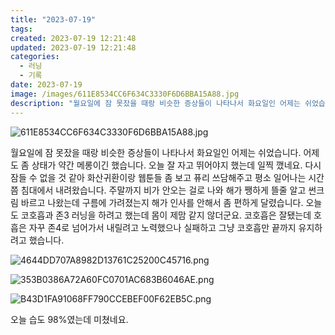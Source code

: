 ```yaml
---
title: "2023-07-19"
tags:
created: 2023-07-19 12:21:48
updated: 2023-07-19 12:21:48
categories:
  - 러닝
  - 기록
date: 2023-07-19
image: /images/611E8534CC6F634C3330F6D6BBA15A88.jpg
description: "월요일에 잠 못잤을 때랑 비슷한 증상들이 나타나서 화요일인 어제는 쉬었습니다. 어제도 좀 상태가 약간 메롱이긴 했습니다. 오늘 잘 자고 뛰어야지 했는데 일찍 깼네요. 다시 잠들 수 없을 것 같아 화산귀환이랑 웹툰들 좀 보고 퓨리 쓰담해주고 평소 일어나는 시간쯤 침대에서 내려왔습니다. 주"
---
```


![611E8534CC6F634C3330F6D6BBA15A88.jpg](/images/611E8534CC6F634C3330F6D6BBA15A88.jpg)
 
 

월요일에 잠 못잤을 때랑 비슷한 증상들이 나타나서 화요일인 어제는 쉬었습니다. 어제도 좀 상태가 약간 메롱이긴 했습니다. 오늘 잘 자고 뛰어야지 했는데 일찍 깼네요. 다시 잠들 수 없을 것 같아 화산귀환이랑 웹툰들 좀 보고 퓨리 쓰담해주고 평소 일어나는 시간쯤 침대에서 내려왔습니다.
주말까지 비가 안오는 걸로 나와 해가 쨍하게 뜰줄 알고 썬크림 바르고 나왔는데 구름에 가려졌는지 해가 인사를 안해서 좀 편하게 달렸습니다.
오늘도 코호흡과 존3 러닝을 하려고 했는데 몸이 제맘 같지 않더군요. 코호흡은 잘됐는데 호흡은 자꾸 존4로 넘어가서 내릴려고 노력했으나 실패하고 그냥 코호흡만 끝까지 유지하려고 했습니다.

 
 ![4644DD707A8982D13761C25200C45716.png](/images/4644DD707A8982D13761C25200C45716.png)
 
 

 
 ![353B0386A72A60FC0701AC683B6046AE.png](/images/353B0386A72A60FC0701AC683B6046AE.png)
 
 

 
 ![B43D1FA91068FF790CCEBEF00F62EB5C.png](/images/B43D1FA91068FF790CCEBEF00F62EB5C.png)
 
 

오늘 습도 98%였는데 미쳤네요.
